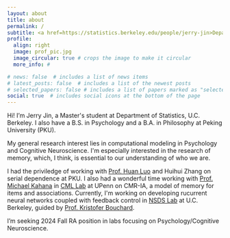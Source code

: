 ```yaml
---
layout: about
title: about
permalink: /
subtitle: <a href=https://statistics.berkeley.edu/people/jerry-jin>Department of Statistics, U.C. Berkeley</a>
profile:
  align: right
  image: prof_pic.jpg
  image_circular: true # crops the image to make it circular
  more_info: #

# news: false  # includes a list of news items
# latest_posts: false  # includes a list of the newest posts
# selected_papers: false # includes a list of papers marked as "selected={true}"
social: true  # includes social icons at the bottom of the page
---
```


Hi! I’m Jerry Jin, a Master's student at Department of Statistics, U.C. Berkeley. I also have a B.S. in Psychology and a B.A. in Philosophy at Peking University (PKU).

My general research interest lies in computational modeling in Psychology and Cognitive Neuroscience. I'm especially interested in the research of memory, which, I think, is essential to our understanding of who we are.

I had the priviledge of working with [Prof. Huan Luo](https://mgv.pku.edu.cn/english/people/lbd/sopacs/360652.htm) and Huihui Zhang on serial dependence at PKU. I also had a wonderful time working with [Prof. Michael Kahana](https://psychology.sas.upenn.edu/people/michael-kahana) in [CML Lab](https://memory.psych.upenn.edu/Main_Page) at UPenn on CMR-IA, a model of memory for items and associations. Currently, I'm working on developing rucurrent neural networks coupled with feedback control in [NSDS Lab](https://bouchardlab.lbl.gov/) at U.C. Berkeley, guided by [Prof. Kristofer Bouchard](https://biosciences.lbl.gov/profiles/kristofer-e-bouchard/).

I’m seeking 2024 Fall RA position in labs focusing on Psychology/Cognitive Neuroscience.